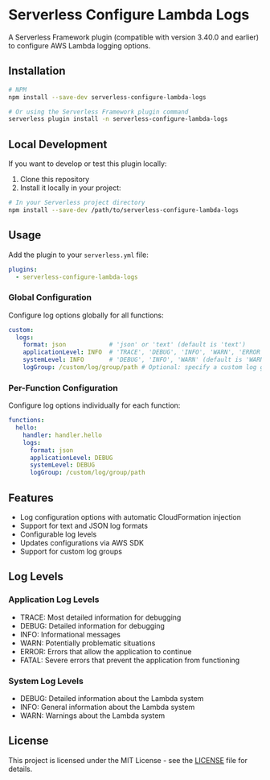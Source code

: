 # Serverless Configure Lambda Logs

A Serverless Framework plugin (compatible with version 3.40.0 and earlier) to configure AWS Lambda logging options.

## Installation

```bash
# NPM
npm install --save-dev serverless-configure-lambda-logs

# Or using the Serverless Framework plugin command
serverless plugin install -n serverless-configure-lambda-logs
```

## Local Development

If you want to develop or test this plugin locally:

1. Clone this repository
2. Install it locally in your project:

```bash
# In your Serverless project directory
npm install --save-dev /path/to/serverless-configure-lambda-logs
```

## Usage

Add the plugin to your `serverless.yml` file:

```yaml
plugins:
  - serverless-configure-lambda-logs
```

### Global Configuration

Configure log options globally for all functions:

```yaml
custom:
  logs:
    format: json            # 'json' or 'text' (default is 'text')
    applicationLevel: INFO  # 'TRACE', 'DEBUG', 'INFO', 'WARN', 'ERROR', 'FATAL' (default is 'ERROR')
    systemLevel: INFO       # 'DEBUG', 'INFO', 'WARN' (default is 'WARN')
    logGroup: /custom/log/group/path # Optional: specify a custom log group
```

### Per-Function Configuration

Configure log options individually for each function:

```yaml
functions:
  hello:
    handler: handler.hello
    logs:
      format: json
      applicationLevel: DEBUG
      systemLevel: DEBUG
      logGroup: /custom/log/group/path
```

## Features

- Log configuration options with automatic CloudFormation injection
- Support for text and JSON log formats
- Configurable log levels
- Updates configurations via AWS SDK
- Support for custom log groups

## Log Levels

### Application Log Levels
- TRACE: Most detailed information for debugging
- DEBUG: Detailed information for debugging
- INFO: Informational messages
- WARN: Potentially problematic situations
- ERROR: Errors that allow the application to continue
- FATAL: Severe errors that prevent the application from functioning

### System Log Levels
- DEBUG: Detailed information about the Lambda system
- INFO: General information about the Lambda system
- WARN: Warnings about the Lambda system

## License

This project is licensed under the MIT License - see the [LICENSE](LICENSE) file for details.